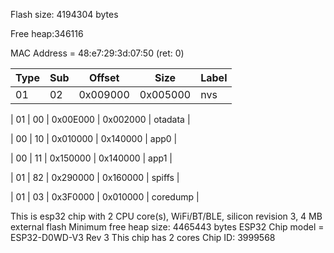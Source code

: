 Flash size: 4194304 bytes

Free heap:346116

MAC Address = 48:e7:29:3d:07:50 (ret: 0)

| Type | Sub |  Offset  |   Size   |       Label      |
| ---- | --- | -------- | -------- | ---------------- |
|  01  | 02  | 0x009000 | 0x005000 | nvs              |

|  01  | 00  | 0x00E000 | 0x002000 | otadata          |

|  00  | 10  | 0x010000 | 0x140000 | app0             |

|  00  | 11  | 0x150000 | 0x140000 | app1             |

|  01  | 82  | 0x290000 | 0x160000 | spiffs           |

|  01  | 03  | 0x3F0000 | 0x010000 | coredump         |


This is esp32 chip with 2 CPU core(s), WiFi/BT/BLE, silicon revision 3, 4 MB external flash
Minimum free heap size: 4465443 bytes
ESP32 Chip model = ESP32-D0WD-V3 Rev 3
This chip has 2 cores
Chip ID: 3999568
